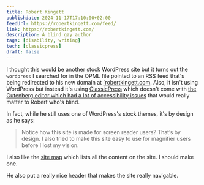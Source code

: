 ```yaml
---
title: Robert Kingett
publishdate: 2024-11-17T17:10:00+02:00
feedUrl: https://robertkingett.com/feed/
link: https://robertkingett.com/
description: A blind gay author
tags: [disability, writing]
tech: [classicpress]
draft: false
---
```


I thought this would be another stock WordPress site but it turns out the `wordpress` I searched for in the OPML file pointed to an RSS feed that's being redirected to his new domain at [`robertkingett.com](https://robertkingett.com/). Also, it isn't using WordPress but instead it's using [ClassicPress](https://www.classicpress.net/) which doesn't come with [the Gutenberg editor which had a lot of accessibility issues](https://www.marcozehe.de/my-thoughts-on-gutenberg-accessibility/) that would really matter to Robert who's blind.

In fact, while he still uses one of WordPress's stock themes, it's by design as he says:

> Notice how this site is made for screen reader users? That’s by design. I also tried to make this site easy to use for magnifier users before I lost my vision.

I also like the [site map](https://robertkingett.com/map/) which lists all the content on the site. I should make one.

He also put a really nice header that makes the site really navigable.
